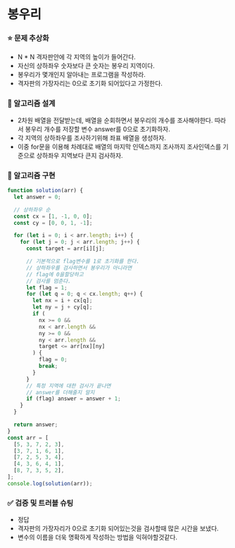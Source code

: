 # 봉우리

### ⭐ 문제 추상화

- N \* N 격자판안에 각 지역의 높이가 들어간다.
- 자신의 상하좌우 숫자보다 큰 숫자는 봉우리 지역이다.
- 봉우리가 몇개인지 알아내는 프로그램을 작성하라.
- 격자판의 가장자리는 0으로 초기화 되어있다고 가정한다.

### 🔧 알고리즘 설계

- 2차원 배열을 전달받는데, 배열을 순회하면서 봉우리의 개수를 조사해야한다. 따라서 봉우리 개수를 저장할 변수 answer를 0으로 초기화하자.
- 각 지역의 상하좌우를 조사하기위해 좌표 배열을 생성하자.
- 이중 for문을 이용해 차례대로 배열의 마지막 인덱스까지 조사까지 조사인덱스를 기준으로 상하좌우 지역보다 큰지 검사하자.

### 🔨 알고리즘 구현

```js
function solution(arr) {
  let answer = 0;

  // 상하좌우 순
  const cx = [1, -1, 0, 0];
  const cy = [0, 0, 1, -1];

  for (let i = 0; i < arr.length; i++) {
    for (let j = 0; j < arr.length; j++) {
      const target = arr[i][j];

      // 기본적으로 flag변수를 1로 초기화를 한다.
      // 상하좌우를 검사하면서 봉우리가 아니라면
      // flag에 0을할당하고
      // 검사를 멈춘다.
      let flag = 1;
      for (let q = 0; q < cx.length; q++) {
        let nx = i + cx[q];
        let ny = j + cy[q];
        if (
          nx >= 0 &&
          nx < arr.length &&
          ny >= 0 &&
          ny < arr.length &&
          target <= arr[nx][ny]
        ) {
          flag = 0;
          break;
        }
      }
      // 특정 지역에 대한 검사가 끝나면
      // answer를 더해줄지 말지
      if (flag) answer = answer + 1;
    }
  }

  return answer;
}
const arr = [
  [5, 3, 7, 2, 3],
  [3, 7, 1, 6, 1],
  [7, 2, 5, 3, 4],
  [4, 3, 6, 4, 1],
  [8, 7, 3, 5, 2],
];
console.log(solution(arr));
```

### ✅ 검증 및 트러블 슈팅

- 정답
- 격자판의 가장자리가 0으로 초기화 되어있는것을 검사할때 많은 시간을 보냈다.
- 변수의 이름을 더욱 명확하게 작성하는 방법을 익혀야할것같다.

